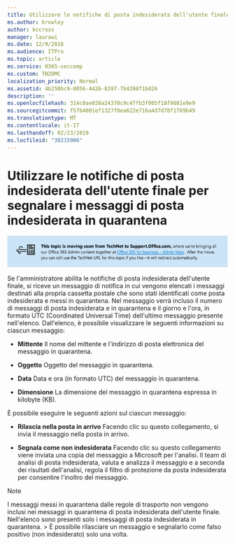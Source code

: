 ```yaml
---
title: Utilizzare le notifiche di posta indesiderata dell'utente finale per segnalare i messaggi di posta indesiderata in quarantena
ms.author: krowley
author: kccross
manager: laurawi
ms.date: 12/9/2016
ms.audience: ITPro
ms.topic: article
ms.service: O365-seccomp
ms.custom: TN2DMC
localization_priority: Normal
ms.assetid: 4b250bc9-0056-4426-8397-7b4398f1b026
description: ''
ms.openlocfilehash: 314c8ae028a24370c9c47fb3f005f18f9881e9e9
ms.sourcegitcommit: f57b4001ef1327f0ea622e716a4d7d78f1769b49
ms.translationtype: MT
ms.contentlocale: it-IT
ms.lasthandoff: 02/23/2019
ms.locfileid: "30215906"
---
```

# <a name="use-end-user-spam-notifications-to-release-and-report-spam-quarantined-messages"></a>Utilizzare le notifiche di posta indesiderata dell'utente finale per segnalare i messaggi di posta indesiderata in quarantena

[![Testo nell'immagine sullo spostamento dei contenuti da TechNet a support.office.com](media/ab7c897a-4798-4f31-8c84-f17a8409b133.png)](https://go.microsoft.com/fwlink/p/?LinkID=624152)
  
Se l'amministratore abilita le notifiche di posta indesiderata dell'utente finale, si riceve un messaggio di notifica in cui vengono elencati i messaggi destinati alla propria cassetta postale che sono stati identificati come posta indesiderata e messi in quarantena. Nel messaggio verrà incluso il numero di messaggi di posta indesiderata e in quarantena e il giorno e l'ora, in formato UTC (Coordinated Universal Time) dell'ultimo messaggio presente nell'elenco. Dall'elenco, è possibile visualizzare le seguenti informazioni su ciascun messaggio: 
  
- **Mittente** Il nome del mittente e l'indirizzo di posta elettronica del messaggio in quarantena. 
    
- **Oggetto** Oggetto del messaggio in quarantena. 
    
- **Data** Data e ora (in formato UTC) del messaggio in quarantena. 
    
- **Dimensione** La dimensione del messaggio in quarantena espressa in kilobyte (KB). 
    
È possibile eseguire le seguenti azioni sul ciascun messaggio:
  
- **Rilascia nella posta in arrivo** Facendo clic su questo collegamento, si invia il messaggio nella posta in arrivo. 
    
- **Segnala come non indesiderata** Facendo clic su questo collegamento viene inviata una copia del messaggio a Microsoft per l'analisi. Il team di analisi di posta indesiderata, valuta e analizza il messaggio e a seconda dei risultati dell'analisi, regola il filtro di protezione da posta indesiderata per consentire l'inoltro del messaggio. 
    
> [!NOTE]
>  I messaggi messi in quarantena dalle regole di trasporto non vengono inclusi nei messaggi in quarantena di posta indesiderata dell'utente finale. Nell'elenco sono presenti solo i messaggi di posta indesiderata in quarantena. >  È possibile rilasciare un messaggio e segnalarlo come falso positivo (non indesiderato) solo una volta. 
  

